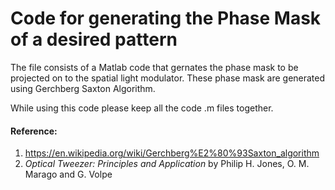 # Code for generating the Phase Mask of a desired pattern

The file consists of a Matlab code that gernates the phase mask to be projected on to the spatial light modulator. These phase mask are generated using Gerchberg Saxton Algorithm. 

While using this code please keep all the code .m files together.


#### Reference: 
1. https://en.wikipedia.org/wiki/Gerchberg%E2%80%93Saxton_algorithm
2. _Optical Tweezer: Principles and Application_ by Philip H. Jones, O. M. Marago and G. Volpe
